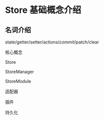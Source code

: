 # Store 基础概念介绍

## 名词介绍

state/getter/setter/actions/$commit/$patch/clear

核心概念

Store

StoreManager

StoreModule

适配器

插件

持久化